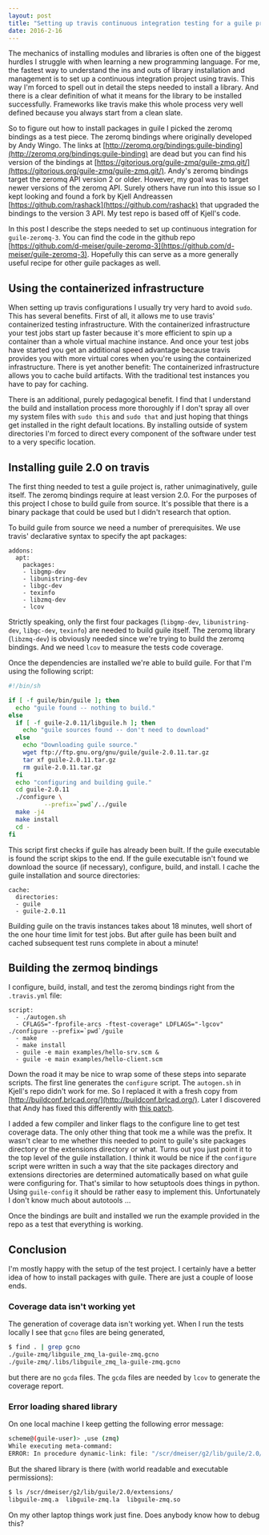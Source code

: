 ```yaml
---
layout: post
title: "Setting up travis continuous integration testing for a guile project"
date: 2016-2-16
---
```


The mechanics of installing modules and libraries is often one of
the biggest hurdles I struggle with when learning a new
programming language.  For me, the fastest way to understand the
ins and outs of library installation and management is to set up
a continuous integration project using travis.  This way I'm
forced to spell out in detail the steps needed to install a
library.  And there is a clear definition of what it means for
the library to be installed successfully.  Frameworks like travis
make this whole process very well defined because you always
start from a clean slate.

So to figure out how to install packages in guile I picked the
zeromq bindings as a test piece.  The zeromq bindings where
originally developed by Andy Wingo.  The links at
[http://zeromq.org/bindings:guile-binding](http://zeromq.org/bindings:guile-binding)
are dead but you can find his version of the bindings at
[https://gitorious.org/guile-zmq/guile-zmq.git/](https://gitorious.org/guile-zmq/guile-zmq.git/).
Andy's zeromq bindings target the zeromq API version 2 or older.
However, my goal was to target newer versions of the zeromq API.
Surely others have run into this issue so I kept looking and
found a fork by Kjell Andreassen
[https://github.com/rashack](https://github.com/rashack) that
upgraded the bindings to the version 3 API.  My test repo is
based off of Kjell's code.

In this post I describe the steps needed to set up continuous
integration for `guile-zeromq-3`.  You can find the code in the
github repo
[https://github.com/d-meiser/guile-zeromq-3](https://github.com/d-meiser/guile-zeromq-3).
Hopefully this can serve as a more generally useful recipe for
other guile packages as well.


## Using the containerized infrastructure

When setting up travis configurations I usually try very hard to
avoid `sudo`.  This has several benefits.  First of all, it allows
me to use travis' containerized testing infrastructure.  With the
containerized infrastructure your test jobs start up faster
because it's more efficient to spin up a container than a whole
virtual machine instance.  And once your test jobs have started
you get an additional speed advantage because travis provides you
with more virtual cores when you're using the containerized
infrastructure.  There is yet another benefit: The
containerized infrastructure allows you to cache build artifacts.
With the traditional test instances you have to pay for caching.

There is an additional, purely pedagogical benefit.  I find that
I understand the build and installation process more thoroughly
if I don't spray all over my system files with `sudo this` and
`sudo that` and just hoping that things get installed in the
right default locations.  By installing outside of system
directories I'm forced to direct every component of the software
under test to a very specific location.


## Installing guile 2.0 on travis

The first thing needed to test a guile project is, rather
unimaginatively, guile itself.  The zeromq bindings require at
least version 2.0.  For the purposes of this project I chose to
build guile from source.  It's possible that there is a binary
package that could be used but I didn't research that option.

To build guile from source we need a number of prerequisites.  We
use travis' declarative syntax to specify the apt packages:

```
addons:
  apt:
    packages:
    - libgmp-dev
    - libunistring-dev
    - libgc-dev
    - texinfo
    - libzmq-dev
    - lcov
```

Strictly speaking, only the first four packages (`libgmp-dev`,
`libunistring-dev`, `libgc-dev`, `texinfo`) are needed to build
guile itself.  The zeromq library (`libzmq-dev`) is obviously
needed since we're trying to build the zeromq bindings.  And we
need `lcov` to measure the tests code coverage.

Once the dependencies are installed we're able to build guile.
For that I'm using the following script:

```bash
#!/bin/sh

if [ -f guile/bin/guile ]; then
  echo "guile found -- nothing to build."
else
  if [ -f guile-2.0.11/libguile.h ]; then
    echo "guile sources found -- don't need to download"
  else
    echo "Downloading guile source."
    wget ftp://ftp.gnu.org/gnu/guile/guile-2.0.11.tar.gz
    tar xf guile-2.0.11.tar.gz
    rm guile-2.0.11.tar.gz
  fi
  echo "configuring and building guile."
  cd guile-2.0.11
  ./configure \
          --prefix=`pwd`/../guile
  make -j4
  make install
  cd -
fi
```

This script first checks if guile has already been built.  If the
guile executable is found the script skips to the end.  If the
guile executable isn't found we download the source (if
necessary), configure, build, and install.  I cache the guile
installation and source directories:

```
cache:
  directories:
  - guile
  - guile-2.0.11
```

Building guile on the travis instances takes about 18 minutes,
well short of the one hour time limit for test jobs.  But after
guile has been built and cached subsequent test runs complete in
about a minute!


## Building the zermoq bindings

I configure, build, install, and test the zeromq bindings right
from the `.travis.yml` file:

```
script:
  - ./autogen.sh
  - CFLAGS="-fprofile-arcs -ftest-coverage" LDFLAGS="-lgcov" ./configure --prefix=`pwd`/guile
  - make
  - make install
  - guile -e main examples/hello-srv.scm &
  - guile -e main examples/hello-client.scm
```

Down the road it may be nice to wrap some of these steps into
separate scripts.  The first line generates the `configure`
script.  The `autogen.sh` in Kjell's repo didn't work for me.  So
I replaced it with a fresh copy from
[http://buildconf.brlcad.org/](http://buildconf.brlcad.org/).
Later I discovered that Andy has fixed this differently with
[this patch](https://gitorious.org/guile-zmq/guile-zmq.git/?p=guile-zmq:guile-zmq.git;a=commitdiff;h=31eec1691f80128e86e5ec1cd3b0d917301b4a6a).

I added a few compiler and linker flags to the configure line to
get test coverage data.  The only other thing that took me a
while was the prefix.  It wasn't clear to me whether this needed
to point to guile's site packages directory or the extensions
directory or what.  Turns out you just point it to the top level
of the guile installation.  I think it would be nice if the
`configure` script were written in such a way that the site
packages directory and extensions directories are determined
automatically based on what guile were configuring for.  That's
similar to how setuptools does things in python.  Using
`guile-config` it should be rather easy to implement this.
Unfortunately I don't know much about autotools ...

Once the bindings are built and installed we run the example
provided in the repo as a test that everything is working.


## Conclusion

I'm mostly happy with the setup of the test project.  I certainly
have a better idea of how to install packages with guile.  There
are just a couple of loose ends.


### Coverage data isn't working yet

The generation of coverage data isn't working yet.  When I run
the tests locally I see that `gcno` files are being generated,

```bash
$ find . | grep gcno
./guile-zmq/libguile_zmq_la-guile-zmq.gcno
./guile-zmq/.libs/libguile_zmq_la-guile-zmq.gcno

```

but there are no `gcda` files.  The `gcda` files are needed by
`lcov` to generate the coverage report.


### Error loading shared library

On one local machine I keep getting the following error message:

```bash
scheme@(guile-user)> ,use (zmq)
While executing meta-command:
ERROR: In procedure dynamic-link: file: "/scr/dmeiser/g2/lib/guile/2.0/extensions/libguile-zmq", message: "file not found"
```

But the shared library is there (with world readable and
executable permissions):

```bash
$ ls /scr/dmeiser/g2/lib/guile/2.0/extensions/
libguile-zmq.a  libguile-zmq.la  libguile-zmq.so
```

On my other laptop things work just fine.  Does anybody know how
to debug this?
